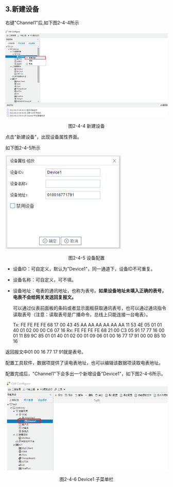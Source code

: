 ## 3.新建设备

右键"Channel1"后,如下图2-4-4所示   

![](../../assets/新建设备.jpg)

<center>图2-4-4 新建设备</center>

点击"新建设备"，出现设备属性界面。

如下图2-4-5所示

![1557110284778](assets/设备配置.png)

<center>图2-4-5  设备配置</center>

- 设备ID：可自定义，默认为"Device1"，同一通道下，设备ID不可重复。

- 设备名称：可自定义，可不填。

- 设备地址：电表的通讯地址，也称为表号。**如果设备地址未填入正确的表号，电表不会给网关发送回复报文。**

  可以通过仪表前面板的条码或者显示面板获取通讯表号，也可以通过通讯指令读取表号（注意：读取表号是广播命令，总线上只能连接一台电表）。

  Tx: FE FE FE FE 68 17 00 43 45 AA AA AA AA AA AA 11 53 4E 05 01 01 40 01 02 00 00 C6 07 16 
Rx: FE FE FE FE 68 21 00 C3 05 91 17 77 16 00 01 11 B9 9C 85 01 01 40 01 02 00 01 09 06 01 00 16 77 17 91 00 00 B5 10 16 
  

返回报文中01 00 16 77 17 91就是表号。

配置工具软件，数据项提供了读电表地址，也可以编辑该数据项读取电表地址。

配置完成后，"Channel1"下会多出一个新增设备”Device1"，如下图2-4-6所示。

![](../../assets/Device子菜单栏.png)

<center>图2-4-6 Device1 子菜单栏</center>

